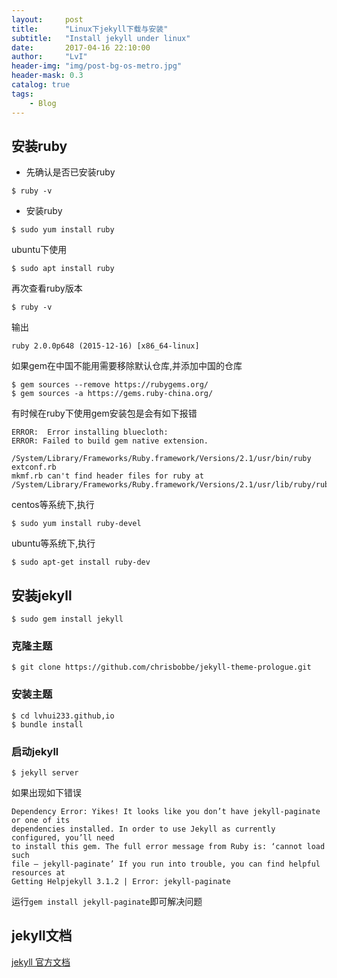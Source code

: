 ```yaml
---
layout:     post
title:      "Linux下jekyll下载与安装"
subtitle:   "Install jekyll under linux"
date:       2017-04-16 22:10:00
author:     "LvI"
header-img: "img/post-bg-os-metro.jpg"
header-mask: 0.3
catalog: true
tags:
    - Blog
---
```



## 安装ruby

- 先确认是否已安装ruby

```
$ ruby -v
```

- 安装ruby

```
$ sudo yum install ruby
```

ubuntu下使用

```
$ sudo apt install ruby
```

再次查看ruby版本

```
$ ruby -v
```

输出

```
ruby 2.0.0p648 (2015-12-16) [x86_64-linux]
```

如果gem在中国不能用需要移除默认仓库,并添加中国的仓库

```
$ gem sources --remove https://rubygems.org/
$ gem sources -a https://gems.ruby-china.org/
```

有时候在ruby下使用gem安装包是会有如下报错

```
ERROR:  Error installing bluecloth:  
ERROR: Failed to build gem native extension.  
  
/System/Library/Frameworks/Ruby.framework/Versions/2.1/usr/bin/ruby  
extconf.rb  
mkmf.rb can't find header files for ruby at  
/System/Library/Frameworks/Ruby.framework/Versions/2.1/usr/lib/ruby/ruby.h 
```

centos等系统下,执行

```
$ sudo yum install ruby-devel
```

ubuntu等系统下,执行

```
$ sudo apt-get install ruby-dev
```

## 安装jekyll

```
$ sudo gem install jekyll
```

### 克隆主题

```
$ git clone https://github.com/chrisbobbe/jekyll-theme-prologue.git
```

### 安装主题

```
$ cd lvhui233.github,io
$ bundle install
```

### 启动jekyll

``` 
$ jekyll server
```

如果出现如下错误

```
Dependency Error: Yikes! It looks like you don’t have jekyll-paginate or one of its 
dependencies installed. In order to use Jekyll as currently configured, you’ll need 
to install this gem. The full error message from Ruby is: ‘cannot load such 
file – jekyll-paginate’ If you run into trouble, you can find helpful resources at 
Getting Helpjekyll 3.1.2 | Error: jekyll-paginate
```

运行`gem install jekyll-paginate`即可解决问题

## jekyll文档

[jekyll 官方文档](http://www.jekyll.com.cn/)







